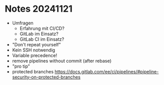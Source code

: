 # Notes 20241121

- Umfragen
  - Erfahrung mit CI/CD?
  - GitLab im Einsatz?
  - GitLab CI im Einsatz?
- "Don't repeat yourself"
- Kein SSH notwendig
- Variable precedence!
- remove pipelines without commit (after rebase)
- "pro tip"
- protected branches https://docs.gitlab.com/ee/ci/pipelines/#pipeline-security-on-protected-branches
